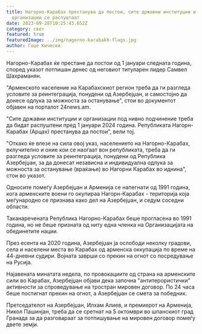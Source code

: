 ```yaml
---
title: Нагорнo-Карабах престанува да постои, сите државни институции и
  организации се распуштаат
date: 2023-09-28T10:25:43.652Z
category: свет
featured: true
featuredImage: ../img/nagorno-karabakh-flags.jpg
author: Гоце Кически
---
```

Нагорно-Карабах ќе престане да постои од 1 јануари следната година, според указот потпишан денес од неговиот титуларен лидер Самвел Шахраманян.

"Арменското население на Карабахскиот регион треба да ги разгледа условите за реинтеграција, понудени од Азербејџан, и самостојно да донесе одлука за можноста за останување", стои во документот објавен на порталот 24news.am.

"Сите државни институции и организации под нивно подчинение треба да бидат распуштени пред 1 јануари 2024 година. Републиката Нагорн-Карабах (Арцах) престанува да постои", вели тој.

"Откако ќе влезе на сила овој указ, населението на Нагорно-Карабах, вклучително и оние кои се наоѓаат вон републиката, треба да ги разгледа условите за реинтеграција, понудени од Република Азербејџан, за да донесат независна и индивидуална одлука за можноста за останување (враќање) во Нагорни Карабах во иднина", стои во указот.

Односите помеѓу Азербејџан и Арменија се напегнати од 1991 година, кога арменските воени го окупираа Нагорн-Карабах - територија која меѓународно се признава како дел на Азербејџан, и седум соседни области.

Таканаречената Република Нагорно-Карабах беше прогласена во 1991 година, но не беше призната од ниту една членка на Организацијата на обединетите нации.

През есента на 2020 година, Азербејџан ја ослободи неколку градови, села и населени места во Карабах од арменска оккупација по време на 44-дневни судири. Војната заврши со прекин на огнот со посредување на Русија.

Најавената минатата недела, по провокациите од страна на арменските сили во Карабах, Азербејџан објави дека започна "антитерористички" активности за спроведување на тростран мировен договор. По 24 часа беше постигнат прекин на огнот, а Азербејџан се смета за победник.

Претседателот на Азербејџан, Илхам Алиев, и премиерот на Арменија, Никол Пашинјан, треба да се сретнат на 5 октомври во шпанскиот град Гранада за да разговараат за потпишување на мировен договор помеѓу двете земји.